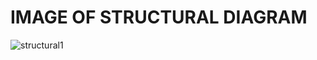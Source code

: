 # IMAGE OF STRUCTURAL DIAGRAM

![structural1](https://user-images.githubusercontent.com/101514904/161423541-a5573be8-9219-40ea-b3d8-6417018c74d7.png)
